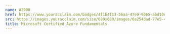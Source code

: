 ```yaml
---
name: AZ900
href: https://www.youracclaim.com/badges/4f1b4f13-56aa-47e9-9065-abd10e8bf3bf
src: https://images.youracclaim.com/size/680x680/images/6a254dad-77e5-4e71-8049-94e5c7a15981/azure-fundamentals-600x600.png
title: Microsoft Certified Azure Fundamentals
---
```


